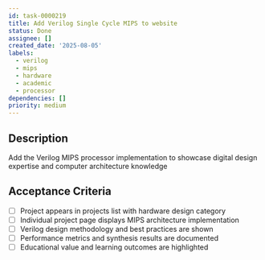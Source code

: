 ```yaml
---
id: task-0000219
title: Add Verilog Single Cycle MIPS to website
status: Done
assignee: []
created_date: '2025-08-05'
labels:
  - verilog
  - mips
  - hardware
  - academic
  - processor
dependencies: []
priority: medium
---
```


## Description

Add the Verilog MIPS processor implementation to showcase digital design expertise and computer architecture knowledge

## Acceptance Criteria

- [ ] Project appears in projects list with hardware design category
- [ ] Individual project page displays MIPS architecture implementation
- [ ] Verilog design methodology and best practices are shown
- [ ] Performance metrics and synthesis results are documented
- [ ] Educational value and learning outcomes are highlighted

